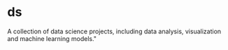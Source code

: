 # ds
A collection of data science projects, including data analysis, visualization and machine learning models."
